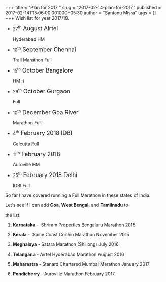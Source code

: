 +++
title = "Plan for 2017 "
slug = "2017-02-14-plan-for-2017"
published = 2017-02-14T15:06:00.001000+05:30
author = "Santanu Misra"
tags = []
+++
Wish list for year 2017/18.



  



  



-   27<sup>th</sup><span style="font-size: 13.5pt;"> August Airtel

    Hyderabad HM</span>

-   10<sup>th</sup><span style="font-size: 13.5pt;"> September Chennai

    Trail Marathon Full</span>

-   15<sup>th</sup><span style="font-size: 13.5pt;"> October Bangalore

    HM :)</span>

-   29<sup>th</sup><span style="font-size: 13.5pt;"> October Gurgaon

    Full </span>

-   10<sup>th</sup><span style="font-size: 13.5pt;"> December Goa River

    Marathon Full </span>

-   4<sup>th</sup><span style="font-size: 13.5pt;"> February 2018 IDBI

    Calcutta Full </span>

-   11<sup>th</sup><span style="font-size: 13.5pt;"> February 2018

    Auroville HM</span>

-   25<sup>th</sup><span style="font-size: 13.5pt;"> February 2018 Delhi

    IDBI Full</span>



  



So far I have covered running a Full Marathon in these states of India.

Let's see if I can add **Goa**, **West Bengal,** and **Tamilnadu** to

the list.



1.  **Karnataka** -  Shriram Properties Bengaluru Marathon 2015

2.  **Kerala** -  Spice Coast Cochin Marathon November 2015 

3.  **Meghalaya** - Satara Marathon (Shillong) July 2016

4.  **Telangana** - Airtel Hyderabad Marathon August 2016

5.  **Maharastra** - Stanard Chartered Mumbai Marathon January 2017 

6.  **Pondicherry** - Auroville Marathon February 2017

